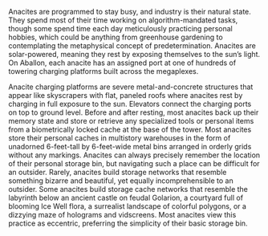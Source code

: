 Anacites are programmed to stay busy, and industry is their natural state. They spend most of their time working on algorithm-mandated tasks, though some spend time each day meticulously practicing personal hobbies, which could be anything from greenhouse gardening to contemplating the metaphysical concept of predetermination. Anacites are solar-powered, meaning they rest by exposing themselves to the sun’s light. On Aballon, each anacite has an assigned port at one of hundreds of towering charging platforms built across the megaplexes.

Anacite charging platforms are severe metal-and-concrete structures that appear like skyscrapers with flat, paneled roofs where anacites rest by charging in full exposure to the sun. Elevators connect the charging ports on top to ground level. Before and after resting, most anacites back up their memory state and store or retrieve any specialized tools or personal items from a biometrically locked cache at the base of the tower. Most anacites store their personal caches in multistory warehouses in the form of unadorned 6-feet-tall by 6-feet-wide metal bins arranged in orderly grids without any markings. Anacites can always precisely remember the location of their personal storage bin, but navigating such a place can be difficult for an outsider. Rarely, anacites build storage networks that resemble something bizarre and beautiful, yet equally incomprehensible to an outsider. Some anacites build storage cache networks that resemble the labyrinth below an ancient castle on feudal Golarion, a courtyard full of blooming Ice Well flora, a surrealist landscape of colorful polygons, or a dizzying maze of holograms and vidscreens. Most anacites view this practice as eccentric, preferring the simplicity of their basic storage bin.